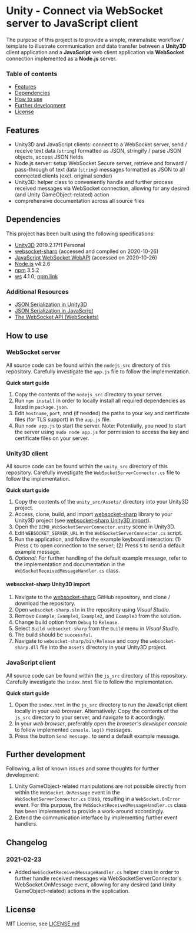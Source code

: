 # Unity - Connect via WebSocket server to JavaScript client

The purpose of this project is to provide a simple, minimalistic workflow / template to illustrate communication and data transfer between a **Unity3D** client application and a **JavaScript** web client application via **WebSocket** connection implemented as a **Node.js** server.

### Table of contents
* [Features](#Features)
* [Dependencies](#Dependencies)
* [How to use](#How-to-use)
* [Further development](#Further-development)
* [License](#License)

## Features

* Unity3D and JavaScript clients: connect to a WebSocket server, send / receive text data (`string`) formatted as JSON, stringify / parse JSON objects, access JSON fields
* Node.js server: setup WebSocket Secure server, retrieve and forward / pass-through of text data (`string`) messages formatted as JSON to all connected clients (excl. original sender)
* Unity3D: helper class to conveniently handle and further process received messages via WebSocket connection, allowing for any desired (and Unity GameObject-related) action
* comprehensive documentation across all source files

## Dependencies

This project has been built using the following specifications:

* [Unity3D](https://unity3d.com) 2019.2.17f1 Personal
* [websocket-sharp](https://github.com/sta/websocket-sharp) (accessed and compiled on 2020-10-26)
* [JavaScript WebSocket WebAPI](https://developer.mozilla.org/en-US/docs/Web/API/WebSocket) (accessed on 2020-10-26)
* [Node.js](https://nodejs.org/en/) v4.2.6
* [npm](https://www.npmjs.com) 3.5.2
* [ws](https://github.com/websockets/ws) 4.1.0; [npm link](https://www.npmjs.com/package/ws)

### Additional Resources

* [JSON Serialization in Unity3D](https://docs.unity3d.com/2019.2/Documentation/Manual/JSONSerialization.html)
* [JSON Serialization in JavaScript](https://developer.mozilla.org/en-US/docs/Web/JavaScript/Reference/Global_Objects/JSON)
* [The WebSocket API (WebSockets)](https://developer.mozilla.org/en-US/docs/Web/API/WebSockets_API/)

## How to use

### WebSocket server

All source code can be found within the `nodejs_src` directory of this repository. Carefully investigate the `app.js` file to follow the implementation.

**Quick start guide**
1. Copy the contents of the `nodejs_src` directory to your server.
2. Run `npm install` in order to locally install all required dependencies as listed in `package.json`.
3. Edit `hostname`, `port`, and (if needed) the paths to your key and certificate files (for TLS support) in the `app.js` file.
4. Run `node app.js` to start the server. Note: Potentially, you need to start the server using `sudo node app.js` for permission to access the key and certificate files on your server.

### Unity3D client

All source code can be found within the `unity_src` directory of this repository. Carefully investigate the `WebSocketServerConnector.cs` file to follow the implementation.

**Quick start guide**
1. Copy the contents of the `unity_src/Assets/` directory into your Unity3D project.
2. Access, clone, build, and import [websocket-sharp](https://github.com/sta/websocket-sharp) library to your Unity3D project (see [websocket-sharp Unity3D import](#websocket-sharp-Unity3D-import)).
3. Open the `DEMO_WebSocketServerConnector.unity` scene in Unity3D.
4. Edit `WEBSOCKET_SERVER_URL` in the `WebSocketServerConnector.cs` script.
5. Run the application, and follow the example keyboard interaction: (1) Press `C` to open connection to the server; (2) Press `S` to send a default example message.
6. *Optional*: For further handling of the default example message, refer to the implementation and documentation in the `WebSocketReceivedMessageHandler.cs` class.

#### websocket-sharp Unity3D import

1. Navigate to the [websocket-sharp](https://github.com/sta/websocket-sharp) GitHub repository, and clone / download the repository.
2. Open `websocket-sharp.sln` in the repository using *Visual Studio*.
3. Remove `Example`, `Example1`, `Example2`, and `Example3` from the solution.
4. Change build option from `Debug` to `Release`.
5. Select `Build websocket-sharp` from the `Build` menu in *Visual Studio*.
6. The build should be `successful`.
7. Navigate to `websocket-sharp/bin/Release` and copy the `websocket-sharp.dll` file into the `Assets` directory in your Unity3D project. 

### JavaScript client

All source code can be found within the `js_src` directory of this repository. Carefully investigate the `index.html` file to follow the implementation.

**Quick start guide**
1. Open the `index.html` in the `js_src` directory to run the JavaScript client locally in your *web browser*. Alternatively: Copy the contents of the `js_src` directory to your server, and navigate to it accordingly.
2. In your *web browser*, preferably open the *browser's developer console* to follow implemented `console.log()` messages.
3. Press the button `Send message.` to send a default example message.

## Further development

Following, a list of known issues and some thoughts for further development:

1. Unity GameObject-related manipulations are not possible directly from within the `WebSocket.OnMessage` event in the `WebSocketServerConnector.cs` class, resulting in a `WebSocket.OnError` event. For this purpose, the `WebSocketReceivedMessageHandler.cs` class has been implemented to provide a work-around accordingly.
2. Extend the communication interface by implementing further event handlers.

## Changelog
### 2021-02-23

 * Added `WebSocketReceivedMessageHandler.cs` helper class in order to further handle received messages via WebSocketServerConnector's WebSocket.OnMessage event, allowing for any desired (and Unity GameObject-related) actions in the application.

## License
MIT License, see [LICENSE.md](LICENSE.md)
